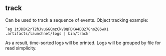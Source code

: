 ## track
Can be used to track a sequence of events. Object tracking example:

    `ag 1tJDBK2rT2hJvuGGCmzCkV8QPDKA4DQ278noZ86wX1 .artifacts/launchnet/logs | bin/track`
    
As a result, time-sorted logs will be printed. Logs will be grouped by file for read simplicity. 
